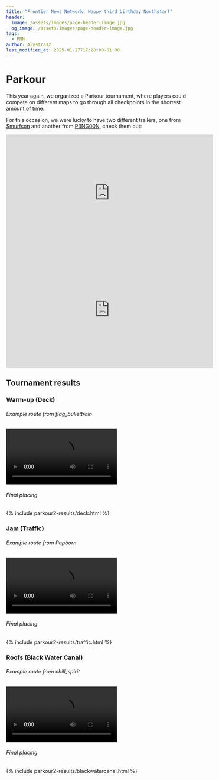 ```yaml
---
title: "Frontier News Network: Happy third birthday Northstar!"
header:
  image: /assets/images/page-header-image.jpg
  og_image: /assets/images/page-header-image.jpg
tags:
  - FNN
author: Alystrasz
last_modified_at: 2025-01-27T17:28:00-01:00
---
```



# Parkour

This year again, we organized a Parkour tournament, where players could compete on different maps to go through all checkpoints
in the shortest amount of time.

For this occasion, we were lucky to have two different trailers, one from [Smurfson](https://www.youtube.com/@Smurfson) and another from [P3NG00N](https://www.youtube.com/@P3NG00Nlol), check them out:

<iframe width="560" height="315" src="https://www.youtube-nocookie.com/embed/jMME2ngNfRg" title="YouTube video player" frameborder="0" allow="accelerometer; autoplay; clipboard-write; encrypted-media; gyroscope; picture-in-picture; web-share" allowfullscreen></iframe>

<iframe width="560" height="315" src="https://www.youtube-nocookie.com/embed/BUahnN_UKRc" title="YouTube video player" frameborder="0" allow="accelerometer; autoplay; clipboard-write; encrypted-media; gyroscope; picture-in-picture; web-share" allowfullscreen></iframe>


## Tournament results

<style>
table {
    max-height: 500px;
}

#header {
    position: sticky;
    top: 0;
    background: #20263c;
}

th, td {
    text-align: center;
}

tbody {
    width: 100%;
    display: inline-table;
}
</style>


### Warm-up (Deck)

###### Example route from *flag_bullettrain*

<video controls style="max-width: 100%">
    <source src="{{ 'assets/video/posts/parkour2/flagbullettrain_deck_15.87.mp4' | relative_url }}"
      type="video/webm"
    >
    Sorry, your browser doesn't support embedded videos.
</video>

###### Final placing

{% include parkour2-results/deck.html %}


### Jam (Traffic)

###### Example route from *Popborn*

<video controls style="max-width: 100%">
    <source src="{{ 'assets/video/posts/parkour2/popborn_traffic_11.08.mp4' | relative_url }}"
      type="video/webm"
    >
    Sorry, your browser doesn't support embedded videos.
</video>

###### Final placing

{% include parkour2-results/traffic.html %}


### Roofs (Black Water Canal)

###### Example route from *chill_spirit*

<video controls style="max-width: 100%">
    <source src="{{ 'assets/video/posts/parkour2/chillspirit_blackwatercanal_15.15.mp4' | relative_url }}"
      type="video/webm"
    >
    Sorry, your browser doesn't support embedded videos.
</video>

###### Final placing

{% include parkour2-results/blackwatercanal.html %}

